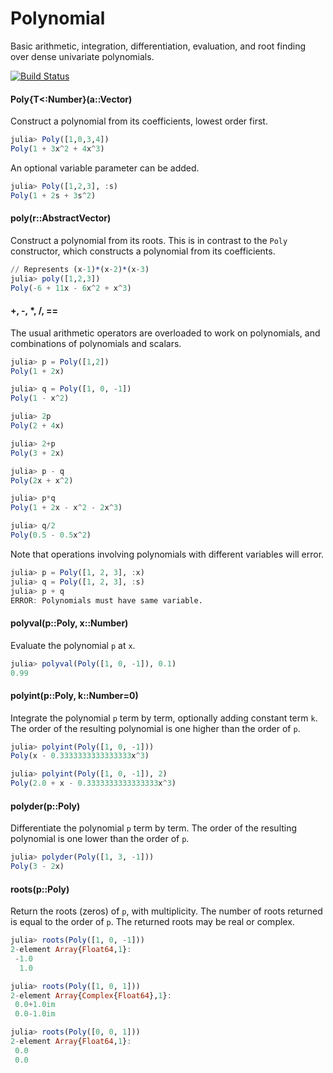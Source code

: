 # Polynomial

Basic arithmetic, integration, differentiation, evaluation, and root finding over dense univariate polynomials.

[![Build Status](https://travis-ci.org/vtjnash/Polynomial.jl.png?branch=master)](https://travis-ci.org/vtjnash/Polynomial.jl)

#### Poly{T<:Number}(a::Vector)
Construct a polynomial from its coefficients, lowest order first.
```julia
julia> Poly([1,0,3,4])
Poly(1 + 3x^2 + 4x^3)
```

An optional variable parameter can be added.
```julia
julia> Poly([1,2,3], :s)
Poly(1 + 2s + 3s^2)
```

#### poly(r::AbstractVector)
Construct a polynomial from its roots. This is in contrast to the `Poly` constructor, which constructs a polynomial from its coefficients.
```julia
// Represents (x-1)*(x-2)*(x-3)
julia> poly([1,2,3])
Poly(-6 + 11x - 6x^2 + x^3)
```

#### +, -, *, /, ==

The usual arithmetic operators are overloaded to work on polynomials, and combinations of polynomials and scalars.
```julia
julia> p = Poly([1,2])
Poly(1 + 2x)

julia> q = Poly([1, 0, -1])
Poly(1 - x^2)

julia> 2p
Poly(2 + 4x)

julia> 2+p
Poly(3 + 2x)

julia> p - q
Poly(2x + x^2)

julia> p*q
Poly(1 + 2x - x^2 - 2x^3)

julia> q/2
Poly(0.5 - 0.5x^2)
```

Note that operations involving polynomials with different variables will error.

```julia
julia> p = Poly([1, 2, 3], :x)
julia> q = Poly([1, 2, 3], :s)
julia> p + q
ERROR: Polynomials must have same variable.
```

#### polyval(p::Poly, x::Number)
Evaluate the polynomial `p` at `x`.

```julia
julia> polyval(Poly([1, 0, -1]), 0.1)
0.99
```

#### polyint(p::Poly, k::Number=0)
Integrate the polynomial `p` term by term, optionally adding constant term `k`. The order of the resulting polynomial is one higher than the order of `p`.
```julia
julia> polyint(Poly([1, 0, -1]))
Poly(x - 0.3333333333333333x^3)

julia> polyint(Poly([1, 0, -1]), 2)
Poly(2.0 + x - 0.3333333333333333x^3)
```

#### polyder(p::Poly)
Differentiate the polynomial `p` term by term. The order of the resulting polynomial is one lower than the order of `p`.
```julia
julia> polyder(Poly([1, 3, -1]))
Poly(3 - 2x)
```

#### roots(p::Poly)
Return the roots (zeros) of `p`, with multiplicity. The number of roots returned is equal to the order of `p`. The returned roots may be real or complex.

```julia
julia> roots(Poly([1, 0, -1]))
2-element Array{Float64,1}:
 -1.0
  1.0

julia> roots(Poly([1, 0, 1]))
2-element Array{Complex{Float64},1}:
 0.0+1.0im
 0.0-1.0im

julia> roots(Poly([0, 0, 1]))
2-element Array{Float64,1}:
 0.0
 0.0
```
